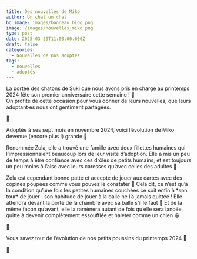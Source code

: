 ```yaml
---
title: Des nouvelles de Miko
author: Un chat un chat
bg_image: images/bandeau_blog.png
image: /images/nouvelles_miko.png
type: post
date: 2025-03-30T11:00:00.000Z
draft: false
categories:
  - Nouvelles de nos adoptés
tags:
  - nouvelles
  - adoptés
---
```

La portée des chatons de Suki que nous avons pris en charge au printemps 2024 fête son premier anniversaire cette semaine ! 🎂  <br>
On profite de cette occasion pour vous donner de leurs nouvelles, que leurs adoptant·es nous ont gentiment partagées.

💌 

Adoptée à ses sept mois en novembre 2024, voici l’évolution de Miko devenue (encore plus !) grande 🥹

Renommée Zola, elle a trouvé une famille avec deux fillettes humaines qui l’impressionnaient beaucoup lors de leur visite d’adoption. Elle a mis un peu de temps à être confiance avec ces drôles de petits humains, et est toujours un peu moins à l’aise avec leurs caresses qu’avec celles des adultes 🐣

Zola est cependant bonne patte et accepte de jouer aux cartes avec des copines poupées comme vous pouvez le constater 🥲
Cela dit, ce n’est qu’à la condition qu’une fois les petites humaines couchées ce soit enfin à \*son tour\* de jouer : son habitude de jouer à la balle ne l’a jamais quittée ! Elle attendra devant la porte de la chambre avec sa
balle s’il le faut 🫡 Et de la même façon qu’avant, elle la ramènera autant de fois qu’elle sera lancée, quitte à devenir complètement essoufflée et haleter comme un chien 😀

💌

Vous savez tout de l’évolution de nos petits poussins du printemps 2024 🌸

🐾
